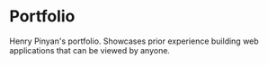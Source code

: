 # Portfolio
Henry Pinyan's portfolio. Showcases prior experience building web applications that can be viewed by anyone.
